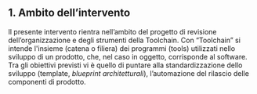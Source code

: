 ## 1. Ambito dell’intervento

Il presente intervento rientra nell’ambito del progetto di revisione dell’organizzazione e degli strumenti della Toolchain. Con “Toolchain” si intende l'insieme (catena o filiera) dei programmi (tools) utilizzati nello sviluppo di un prodotto, che, nel caso in oggetto, corrisponde al
software. Tra gli obiettivi previsti vi è quello di puntare alla standardizzazione dello sviluppo (template, *blueprint* *architetturali*), l’automazione del rilascio delle componenti di prodotto.







